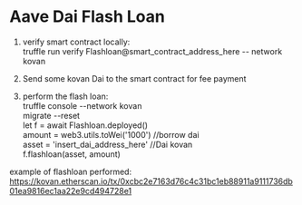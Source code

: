 # Aave Dai Flash Loan

1. verify smart contract locally:<br>
truffle run verify Flashloan@smart_contract_address_here -- network kovan

2. Send some kovan Dai to the smart contract for fee payment

3. perform the flash loan:<br>
truffle console --network kovan<br>
migrate --reset<br>
let f = await Flashloan.deployed()<br>
amount = web3.utils.toWei('1000') //borrow dai<br>
asset = 'insert_dai_address_here' //Dai kovan<br>
f.flashloan(asset, amount)

example of flashloan performed:<br>
https://kovan.etherscan.io/tx/0xcbc2e7163d76c4c31bc1eb88911a9111736db01ea9816ec1aa22e9cd494728e1
